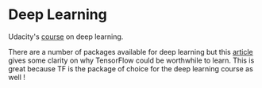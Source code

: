 # Deep Learning #

Udacity's [course](https://www.udacity.com/course/deep-learning--ud730) on deep learning.

There are a number of packages available for deep learning but this [article](http://www.kdnuggets.com/2015/12/tensor-flow-terrific-deep-learning-library.html) gives 
some clarity on why TensorFlow could be worthwhile to learn. This is great because TF is the package of choice for the deep learning course as well ! 

